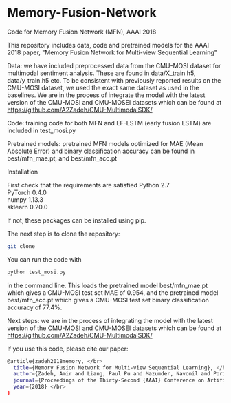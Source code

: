 # Memory-Fusion-Network
Code for Memory Fusion Network (MFN), AAAI 2018

This repository includes data, code and pretrained models for the AAAI 2018 paper, "Memory Fusion Network for Multi-view Sequential Learning"

Data: we have included preprocessed data from the CMU-MOSI dataset for multimodal sentiment analysis. These are found in data/X_train.h5, data/y_train.h5 etc. To be consistent with previously reported results on the CMU-MOSI dataset, we used the exact same dataset as used in the baselines. We are in the process of integrate the model with the latest version of the CMU-MOSI and CMU-MOSEI datasets which can be found at https://github.com/A2Zadeh/CMU-MultimodalSDK/

Code: training code for both MFN and EF-LSTM (early fusion LSTM) are included in test_mosi.py

Pretrained models: pretrained MFN models optimized for MAE (Mean Absolute Error) and binary classification accuracy can be found in best/mfn_mae.pt, and best/mfn_acc.pt

Installation

First check that the requirements are satisfied
Python 2.7 </br>
PyTorch 0.4.0 </br>
numpy 1.13.3 </br>
sklearn 0.20.0

If not, these packages can be installed using pip.

The next step is to clone the repository:
```bash
git clone
```

You can run the code with
```bash
python test_mosi.py
```
in the command line. This loads the pretrained model best/mfn_mae.pt which gives a CMU-MOSI test set MAE of 0.954, and the pretrained model best/mfn_acc.pt which gives a CMU-MOSI test set binary classification accuracy of 77.4%.

Next steps: we are in the process of integrating the model with the latest version of the CMU-MOSI and CMU-MOSEI datasets which can be found at https://github.com/A2Zadeh/CMU-MultimodalSDK/

If you use this code, please cite our paper:

```bash
@article{zadeh2018memory, </br>
  title={Memory Fusion Network for Multi-view Sequential Learning}, </br>
  author={Zadeh, Amir and Liang, Paul Pu and Mazumder, Navonil and Poria, Soujanya and Cambria, Erik and Morency, Louis-Philippe}, </br>
  journal={Proceedings of the Thirty-Second {AAAI} Conference on Artificial Intelligence}, </br>
  year={2018} </br>
}
```

